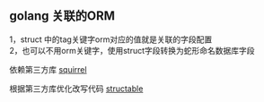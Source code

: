 ## golang 关联的ORM

1，struct 中的tag关键字orm对应的值就是关联的字段配置   
2，也可以不用orm关键字，使用struct字段转换为蛇形命名数据库字段

依赖第三方库
[squirrel](https://github.com/Masterminds/squirrel)

根据第三方库优化改写代码
[structable](https://github.com/Masterminds/structable)